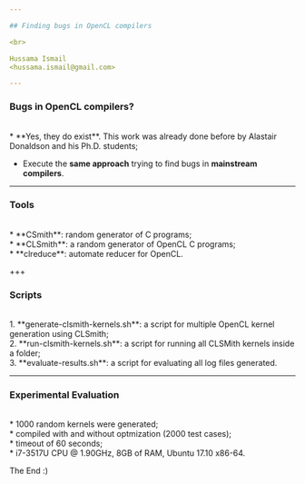 ```yaml
---

## Finding bugs in OpenCL compilers

<br> 

Hussama Ismail 
<hussama.ismail@gmail.com>

---
```


### Bugs in OpenCL compilers?
<br> 
* **Yes, they do exist**. This work was already done before by Alastair Donaldson and his Ph.D. students;

* Execute the **same approach** trying to find bugs in **mainstream compilers**.

---

### Tools
<br> 
* **CSmith**: random generator of C programs;
<br> 
* **CLSmith**: a random generator of OpenCL C programs;
<br> 
* **clreduce**: automate reducer for OpenCL.

+++

### Scripts
<br> 
1. **generate-clsmith-kernels.sh**: a script for multiple OpenCL kernel generation using CLSmith;
<br> 
2. **run-clsmith-kernels.sh**: a script for running all CLSMith kernels inside a folder;
<br> 
3. **evaluate-results.sh**: a script for evaluating all log files generated.

---

### Experimental Evaluation
<br> 
* 1000 random kernels were generated;
<br> 
* compiled with and without optmization (2000 test cases);
<br> 
* timeout of 60 seconds;
<br> 
* i7-3517U CPU @ 1.90GHz, 8GB of RAM, Ubuntu 17.10 x86-64.

The End :)
